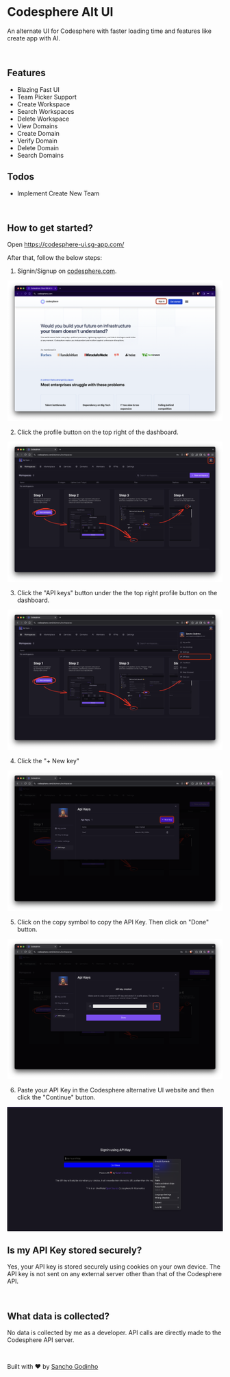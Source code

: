 # Codesphere Alt UI
An alternate UI for Codesphere with faster loading time and features like create app with AI.

<br>

## Features
- Blazing Fast UI
- Team Picker Support
- Create Workspace
- Search Workspaces
- Delete Workspace
- View Domains
- Create Domain
- Verify Domain
- Delete Domain
- Search Domains

## Todos  
- Implement Create New Team

<br>

## How to get started?
Open https://codesphere-ui.sg-app.com/  

After that, follow the below steps:
1. Signin/Signup on <a href="https://codesphere.com" target="_blank">codesphere.com</a>.
<img src="./readme-images/signup.png">

2. Click the profile button on the top right of the dashboard.
<img src="./readme-images/profile-btn.png">

3. Click the "API keys" button under the the top right profile button on the dashboard.
<img src="./readme-images/api-key.png">

4. Click the "+ New key"
<img src="./readme-images/new-key.png">

5. Click on the copy symbol to copy the API Key. Then click on "Done" button.
<img src="./readme-images/copy-api-key.png">

6. Paste your API Key in the Codesphere alternative UI website and then click the "Continue" button.
<img src="./readme-images/paste-key.png">

<br>

## Is my API Key stored securely?
Yes, your API key is stored securely using cookies on your own device. The API key is not sent on any external server other than that of the Codesphere API.

<br>

## What data is collected?
No data is collected by me as a developer. API calls are directly made to the Codesphere API server.

<br>

Built with ❤️ by <a href="https://sancho1952007.github.io" target="_blank">Sancho Godinho</a>